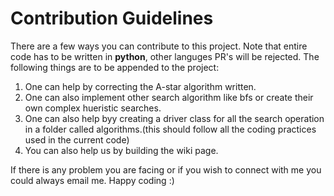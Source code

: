# Contribution Guidelines
There are a few ways you can contribute to this project.
Note that entire code has to be written in **python**, other languges PR's will be rejected.
The following things are to be appended to the project:
1. One can help by correcting the A-star algorithm written.
2. One can also implement other search algorithm like bfs or create their own complex hueristic searches.
3. One can also help byy creating a driver class for all the search operation in a folder called algorithms.(this should follow all the coding practices used in the current code)
4. You can also help us by building the wiki page.

<p>If there is any problem you are facing or if you wish to connect with me you could always email me. Happy coding :)</p>

